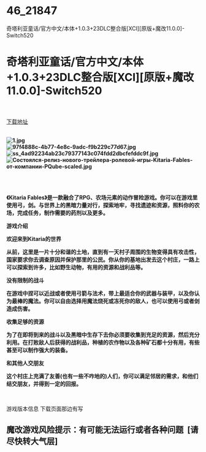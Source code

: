 # 46_21847
奇塔利亚童话/官方中文/本体+1.0.3+23DLC整合版[XCI][原版+魔改11.0.0]-Switch520
# 奇塔利亚童话/官方中文/本体+1.0.3+23DLC整合版[XCI][原版+魔改11.0.0]-Switch520
 <br/></br>
[下载地址](https://www.switch520.cc/article/21847 "下载地址")
<br/></br>

<p><strong><img title="1.jpg" src="https://www.switch520.cc/muke_img/2021_08_31_42b04ad4b593e.jpg" alt="1.jpg"></strong><br>
<strong><img title="97f4888c-4b77-4e8c-9adc-f9b229c77d67.jpg" src="https://www.switch520.cc/muke_img/2021_08_31_0ad65fc15153b.jpg" alt="97f4888c-4b77-4e8c-9adc-f9b229c77d67.jpg"></strong><br>
<strong><img title="ss_4ad92234ab23c79377143c074fdd2dbcfefddc9f.jpg" src="https://www.switch520.cc/muke_img/2021_08_31_3e32adbd26ecd.jpg" alt="ss_4ad92234ab23c79377143c074fdd2dbcfefddc9f.jpg"></strong><br>
<strong><img title="Состоялся-релиз-нового-трейлера-ролевой-игры-Kitaria-Fables-от-компании-PQube-scaled.jpg" src="https://www.switch520.cc/muke_img/2021_08_31_0924b2d83ff53.jpg" alt="Состоялся-релиз-нового-трейлера-ролевой-игры-Kitaria-Fables-от-компании-PQube-scaled.jpg">&nbsp;</strong></p>
<p>&nbsp;</p>
<p><strong>《Kitaria Fables》是一款融合了RPG、农场元素的动作冒险游戏。你可以在游戏里使用弓，剑。与世界上的黑暗力量对行，探索地牢，寻找遗迹和资源，照料你的农场，完成任务，制作需要的药剂以及更多。</strong></p>
<p><strong>游戏介绍</strong></p>
<p><strong>欢迎来到Kitaria的世界</strong></p>
<p><strong>从前，这里是一片十分和谐的土地，直到有一天村子周围的生物变得具有攻击性，国家要求你去调查原因并保护那里的公民。你从你的基地出发去这个村庄，一路上可以探索到许多，比如野生动物，有用的资源和战利品等。</strong></p>
<p><strong>没有限制的战斗</strong></p>
<p><strong>在游戏中捏可以近战或者使用弓箭与法术，带上最适合你的武器与装甲，以及你认为最棒的魔法。你可以自由选择用魔法烧死或冻死你的敌人，也可以使用弓或者剑造成伤害。</strong></p>
<p><strong>收集足够的资源</strong></p>
<p><strong>为了在即将到来的战斗以及黑暗中生存下去你必须要收集到充足的资源，然后充分利用。在打败敌人后获得的战利品，种植的农作物以及各种矿石都十分有用，有些甚至可以制作强大的装备。</strong></p>
<p><strong>和其他人交朋友</strong></p>
<p><strong>这个村庄上充满了友善(也有一些不咋地的)人们，你可以满足邻居的需求，和他们结交朋友，并得到一定的回报。</strong></p>
<p>&nbsp;</p>
<p>游戏版本信息 下载页面那边有写</p>
<h2>魔改游戏风险提示：有可能无法运行或者各种问题 &nbsp;[请尽快转大气层]</h2>



